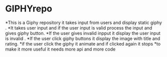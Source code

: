 # GIPHYrepo
*This is a Giphy repository it takes input from users and display static  giphy .
*It takes user input and if the user input is valid process the input and gives 
giphy button.
*If the user gives invalid inpput it display the user  input is invalid .
*If the user click giphy buttons it display the image with title and rating.
*if the user click the giphy it animate and if clicked again it stops 
*to make it more useful it needs more api and more code 
